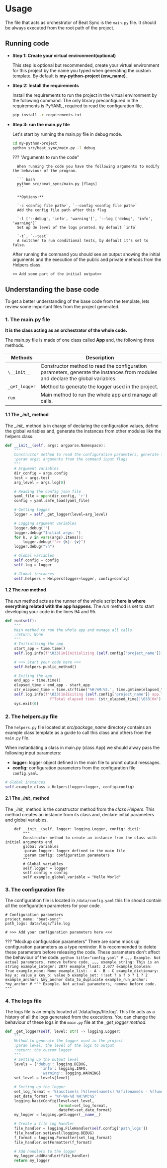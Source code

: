 # Usage

The file that acts as orchestrator of Beat Sync is the `main.py` file. It should be always executed from the root path of the project.


## Running code

- **Step 1: Create your virtual environment(optional)**

    This step is optional but recommended, create your virtual environment for this project by the name you typed when generating the custom template. By default is **my-python-project (env_name)**.

- **Step 2: Install the requirements**

    Install the requirements to run the project in the virtual environment by the following command. The only library preconfigured in the requirements is PyYAML, required to read the configuration file.

    ``` bash
    pip install -r requirements.txt
    ```

- **Step 3: run the main.py file**

    Let's start by running the main.py file in debug mode.

    ``` bash
    cd my-python-project
    python src/beat_sync/main.py -l debug 
    ```

    ??? "Arguments to run the code"

        When running the code you have the following arguments to modify the behaviour of the program.

        ``` bash
        python src/beat_sync/main.py [flags]
        ```

        **Options:**

        `-c <config file path>`, `--config <config file path>`
        Add the config file path after this flag
          
        `-l ['--debug', 'info', 'warning']`, `--log ['debug', 'info', 'warning']`
        Set up de level of the logs promted. By default `info`

        `-t`, `--test`
        A switcher to run conditional tests, by default it's set to false.


    After running the command you should see an output showing the initial arguments and the execution of the public and private methods from the Helpers class.

    ``` title="output"
    << Add some part of the initial output>>
    ```


## Understanding the base code

To get a better understanding of the base code from the template, lets review some important files from the project generated.


### 1. The main.py file

**It is the class acting as an orchestrator of the whole code.**

The main.py file is made of one class called **App** and, the following three methods.

| Methods | Description |
| --- | --- |
| `\__init__` | Constructor method to read the configuration parameters, generate the instances from modules and declare the global variables. |
| `_get_logger` | Method to generate the logger used in the project. |
| `run` | Main method to run the whole app and manage all calls. |


#### 1.1 The *\__init__* method

The *\__init__* method is in charge of declaring the configuration values, define the global variables and, generate the instances from other modules like the helpers class.

``` python title="main.py" linenums="31"
def __init__(self, args: argparse.Namespace):
    """
    Constructor method to read the configuration parameters, generate the instances from modules and declare the global variables
    :param args: arguments from the command input flags
    """
    # Argument variables
    dir_config = args.config
    test = args.test
    arg_level = args.log[0]

    # Reading the config json file
    yaml_file = open(dir_config, 'r')
    config = yaml.safe_load(yaml_file)

    # Getting logger
    logger = self._get_logger(level=arg_level)

    # Logging argument variables
    logger.debug('')
    logger.debug("Initial args: ")
    for k, v in vars(args).items():
        logger.debug(f">> {k}: {v}")
    logger.debug("\n")

    # Global variables
    self.config = config
    self.log = logger

    # Global instances
    self.helpers = Helpers(logger=logger, config=config)
```


#### 1.2 The *run* method

The *run* method acts as the runner of the whole script **here is where everything related with the app happens**. The *run* method is set to start developing your code in the lines 94 and 95.

``` python title="main.py" linenums="94" hl_lines="10 11"
def run(self):
    """
    Main method to run the whole app and manage all calls.
    :return: None
    """
    # Initializing the app
    start_app = time.time()
    self.log.info(f"\033[1m[Initializing {self.config['project_name']}]\033[0m")

    # >>> Start your code here <<<
    self.helpers.public_method()

    # Exiting the app
    end_app = time.time()
    elapsed_time = end_app - start_app
    str_elapsed_time = time.strftime('%H:%M:%S.', time.gmtime(elapsed_time))
    self.log.info(f"\033[1m[Exiting {self.config['project_name']} app."
                    f"Total elapsed time: {str_elapsed_time}]\033[0m")
    sys.exit(0)
```


### 2. The helpers.py file

The `helpers.py` file located at *src/package_name* directory contains an example class template as a guide to call this class and others from the `main.py` file.

When instantiating a class in main.py (class App) we should alway pass the following input parameters:

- **logger:** logger object defined in the main file to promt output messages.
- **config:** configuration parameters from the configuration file `config.yaml`.


``` python title="main.py (instanced class from helpers.py)" linenums="60"
# Global instances
self.example_class = Helpers(logger=logger, config=config)
```

#### 2.1 The *\__init__* method

The *\__init__* method is the constructor method from the *class Helpers*. This method creates an instance from its class and, declare initial parameters and global variables.


``` title="helpers.py" linenums="17"
    def __init__(self, logger: logging.Logger, config: dict):
        """
        Constructor method to create an instance from the class with initial arguments and
        global variables
        :param logger: logger defined in the main file
        :param config: configuration parameters
        """
        # Global variables
        self.logger = logger
        self.config = config
        self.example_global_variable = "Hello World"
```


### 3. The configuration file

The configuration file is located in `/data/config.yaml` this file should contain all the configuration parameters for your code.

``` title="config.yaml"
# Configuration parameters
project_name: "beat-sync"
path_logs: data/logs/file.log

# >>> Add your configuration parameters here <<<

```

??? "Mockup configuration parameters"
    There are some mock up configuration parameters as a type reminder. It is recommended to delete these parameters before releasing the code. These parameters don't affect the behaviour of the code.
    ``` python title="config.yaml"
    # ⌄⌄⌄ Example. Not actual parameters, remove before code. ⌄⌄⌄
    example_string: This is an string
    example_integer: 2077
    example_float: 2.077
    example_boolean: True
    example_none: None
    example_list:
    - A
    - B
    - C
    example_dictionary:
    key_a: value_a
    key_b: value_b
    example_set: !!set
    ? a
    ? b
    ? 1
    ? 2
    example_anchor: &my_anchor data_to_duplicate
    example_run_anchor: *my_anchor
    # ⌃⌃⌃ Example. Not actual parameters, remove before code. ⌃⌃⌃
    ```


### 4. The logs file

The logs file is an empty located at '/data/logs/file.log'. This file acts as a history of all the logs generated from the executions. You can change the behaviour of these logs in the `main.py` file at the *_get_logger method*.

``` python title="main.py" linenums="62" hl_lines="22 23 24 25 28"
def _get_logger(self, level: str) -> logging.Logger:
    """
    Method to generate the logger used in the project
    :param level: the level of the logs to output
    :return: the custom logger
    """
    # Setting up the output level
    levels = {'debug': logging.DEBUG,
                'info': logging.INFO,
                'warning': logging.WARNING}
    set_level = levels[level]

    # Setting up the logger
    set_log_format = '%(asctime)s [%(levelname)s] %(filename)s - %(funcName)s (L%(lineno)s): %(message)s'
    set_date_format = '%Y-%m-%d %H:%M:%S'
    logging.basicConfig(level=set_level,
                        format=set_log_format,
                        datefmt=set_date_format)
    my_logger = logging.getLogger(__name__)

    # Create a file log handler
    file_handler = logging.FileHandler(self.config['path_logs'])
    file_handler.setLevel(logging.DEBUG)
    f_format = logging.Formatter(set_log_format)
    file_handler.setFormatter(f_format)

    # Add handlers to the logger
    my_logger.addHandler(file_handler)
    return my_logger
```

</br>